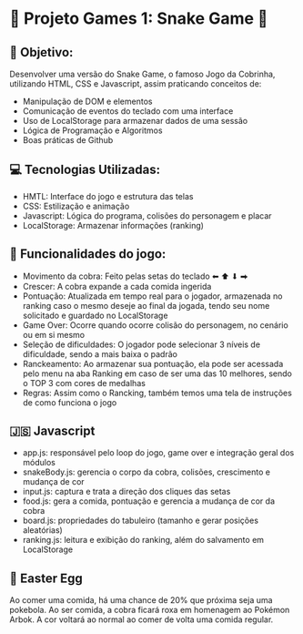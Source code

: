 #  🐍 Projeto Games 1: Snake Game 🐍



## 🎯 Objetivo:
Desenvolver uma versão do Snake Game, o famoso Jogo da Cobrinha, utilizando HTML, CSS e Javascript, assim praticando conceitos de:

<ul>
  <li>Manipulação de DOM e elementos</li>
  <li>Comunicação de eventos do teclado com uma interface</li>
  <li>Uso de LocalStorage para armazenar dados de uma sessão</li>
  <li>Lógica de Programação e Algoritmos</li>
  <li>Boas práticas de Github</li>
</ul>

## 💻 Tecnologias Utilizadas:

<ul>
  <li>HMTL: Interface do jogo e estrutura das telas</li>
  <li>CSS: Estilização e animação</li>
  <li>Javascript: Lógica do programa, colisões do personagem e placar</li>
  <li>LocalStorage: Armazenar informações (ranking)</li>
</ul>

## 🧩 Funcionalidades do jogo:

<ul>
  <li>Movimento da cobra: Feito pelas setas do teclado ⬅ ⬆ ⬇ ⮕ </li>
  <li>Crescer: A cobra expande a cada comida ingerida</li>
  <li>Pontuação: Atualizada em tempo real para o jogador, armazenada no ranking caso o mesmo deseje ao final da jogada, tendo seu nome solicitado e guardado no LocalStorage</li>
  <li>Game Over: Ocorre quando ocorre colisão do personagem, no cenário ou em si mesmo</li>
  <li>Seleção de dificuldades: O jogador pode selecionar 3 níveis de dificuldade, sendo a mais baixa o padrão</li>
  <li>Ranckeamento: Ao armazenar sua pontuação, ela pode ser acessada pelo menu na aba Ranking em caso de ser uma das 10 melhores, sendo o TOP 3 com cores de medalhas</li>
  <li>Regras: Assim como o Rancking, também temos uma tela de instruções de como funciona o jogo</li>
</ul>


## 🇯🇸 Javascript

<ul>
  <li>app.js: responsável pelo loop do jogo, game over e integração geral dos módulos</li>
  <li>snakeBody.js: gerencia o corpo da cobra, colisões, crescimento e mudança de cor</li>
  <li>input.js: captura e trata a direção dos cliques das setas</li>
  <li>food.js: gera a comida, pontuação e gerencia a mudança de cor da cobra</li>
  <li>board.js: propriedades do tabuleiro (tamanho e gerar posições aleatórias)</li>
  <li>ranking.js: leitura e exibição do ranking, além do salvamento em LocalStorage</li>
</ul>


## 🥚 Easter Egg

Ao comer uma comida, há uma chance de 20% que próxima seja uma pokebola. Ao ser comida, a cobra ficará roxa em homenagem ao Pokémon Arbok.
A cor voltará ao normal ao comer de volta uma comida regular.
